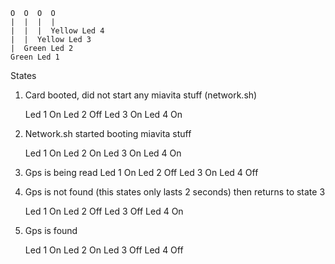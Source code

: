 
    O  O  O  O
    |  |  |  |
    |  |  |  Yellow Led 4
    |  |  Yellow Led 3
    |  Green Led 2
    Green Led 1

States

1. Card booted, did not start any miavita stuff (network.sh)

    Led 1 On
    Led 2 Off
    Led 3 On
    Led 4 On

2. Network.sh started booting miavita stuff

    Led 1 On
    Led 2 On
    Led 3 On
    Led 4 On

3. Gps is being read
    Led 1 On
    Led 2 Off
    Led 3 On
    Led 4 Off

4. Gps is not found (this states only lasts 2 seconds) then returns to state 3

    Led 1 On
    Led 2 Off
    Led 3 Off
    Led 4 On

5. Gps is found

    Led 1 On
    Led 2 On
    Led 3 Off
    Led 4 Off
